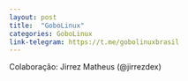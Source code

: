 ```yaml
---
layout: post
title:  "GoboLinux"
categories: GoboLinux
link-telegram: https://t.me/gobolinuxbrasil
---
```

Colaboração: Jirrez Matheus (@jirrezdex)
